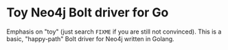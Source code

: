 # Toy Neo4j Bolt driver for Go

Emphasis on "toy" (just search `FIXME` if you are still not convinced).
This is a basic, "happy-path" Bolt driver for Neo4j written in Golang.